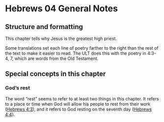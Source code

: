 # Hebrews 04 General Notes
## Structure and formatting

This chapter tells why Jesus is the greatest high priest.

Some translations set each line of poetry farther to the right than the rest of the text to make it easier to read. The ULT does this with the poetry in 4:3-4, 7, which are words from the Old Testament.

## Special concepts in this chapter

### God’s rest

The word “rest” seems to refer to at least two things in this chapter. It refers to a place or time when God will allow his people to rest from their work ([Hebrews 4:3](../../heb/04/03.md)), and it refers to God resting on the seventh day ([Hebrews 4:4](../../heb/04/04.md)).